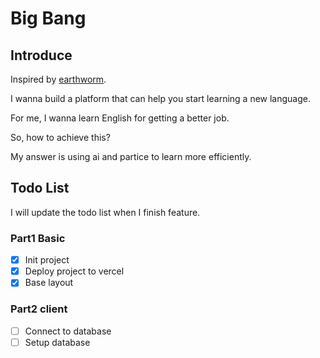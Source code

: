 # Big Bang

## Introduce

Inspired by [earthworm](https://github.dev/cuixueshe/earthworm).

I wanna build a platform that can help you start learning a new language.

For me, I wanna learn English for getting a better job.

So, how to achieve this?

My answer is using ai and partice to learn more efficiently.

## Todo List

I will update the todo list when I finish feature.

### Part1 Basic

- [x] Init project
- [x] Deploy project to vercel
- [x] Base layout

### Part2 client

- [ ] Connect to database
- [ ] Setup database
